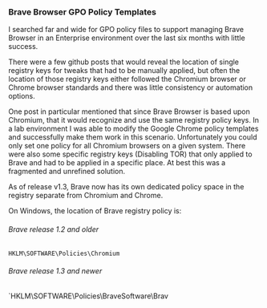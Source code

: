 ### Brave Browser GPO Policy Templates

I searched far and wide for GPO policy files to support managing Brave Browser in an Enterprise environment over the last six months with little success.

There were a few github posts that would reveal the location of single registry keys for tweaks that had to be manually applied, but often the location of those registry keys either followed the Chromium browser or Chrome browser standards and there was little consistency or automation options.

One post in particular mentioned that since Brave Browser is based upon Chromium, that it would recognize and use the same registry policy keys.  In a lab environment I was able to modify the Google Chrome policy templates and successfully make them work in this scenario. Unfortunately you could only set one policy for all Chromium browsers on a given system. There were also some specific registry keys (Disabling TOR) that only applied to Brave and had to be applied in a specific place. At best this was a fragmented and unrefined solution. 

As of release v1.3, Brave now has its own dedicated policy space in the registry separate from Chromium and Chrome.

On Windows, the location of Brave registry policy is:

 ###### Brave release 1.2 and older
`HKLM\SOFTWARE\Policies\Chromium`

###### Brave release 1.3 and newer
`HKLM\SOFTWARE\Policies\BraveSoftware\Brav
